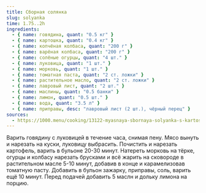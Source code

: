 ```yaml
---
title: Сборная солянка
slug: solyanka
time: 1.75..2h
ingredients:
  - { name: говядина, quant: "0.5 кг" }
  - { name: картошка, quant: "0.4 кг" }
  - { name: копчёная колбаса, quant: "200 г" }
  - { name: варёная колбаса, quant: "200 г" }
  - { name: солёные огурцы, quant: "4 шт." }
  - { name: луковица, quant: "1 шт." }
  - { name: морковь, quant: "1 шт." }
  - { name: томатная паста, quant: "2 ст. ложки" }
  - { name: растительное масло, quant: "2 ст. ложки" }
  - { name: лавровый лист, quant: "2 шт." }
  - { name: маслины, quant: "0.5 банки" }
  - { name: лимон, quant: "0.5 шт." }
  - { name: вода, quant: "3.5 л" }
  - { name: приправы, desc: "лавровый лист (2 шт.), чёрный перец" }
sources:
  - https://1000.menu/cooking/13122-myasnaya-sbornaya-solyanka-s-kartoshkoj
---
```


Варить говядину с луковицей в течение часа, снимая пену. Мясо вынуть и нарезать
на куски, луковицу выбрасить. Почистить и нарезать картофель, варить в бульоне
20-30 минут. Натереть морковь на тёрке, огурцы и колбасу нарезать брусками и всё
жарить на сковороде в растительном масле 5-10 минут, добавив в конце и
карамелизовав томатную пасту. Добавить в бульон зажарку, приправы, соль,
варить ещё 10 минут. Перед подачей добавить 5 маслн и дольку лимона на порцию.